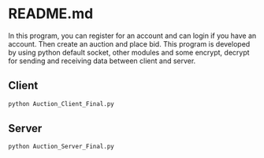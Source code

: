 # README.md
In this program, you can register for an account and can login if you have an account. Then create an auction and place bid. This program is developed by using python default socket, other modules and some encrypt, decrypt for sending and receiving data between client and server.
## Client
```bash
python Auction_Client_Final.py
```
## Server
```bash
python Auction_Server_Final.py
```
